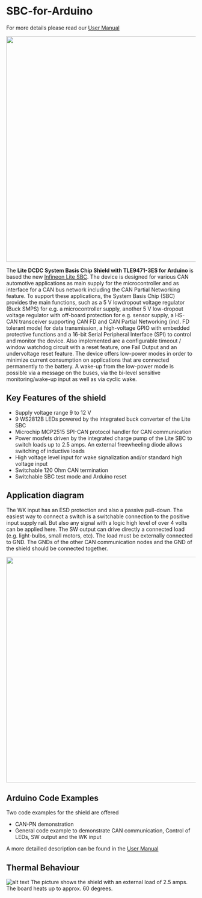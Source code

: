 # SBC-for-Arduino
For more details please read our [User Manual](https://github.com/Infineon/SBC-for-Arduino/raw/master/LiteSBC_Arduino_Shield_UserManual.pdf)

<img src="https://github.com/Infineon/SBC-for-Arduino/blob/master/ReadMe%20Documents/Shield_top-view.jpg?raw=true" width=600>

The **Lite DCDC System Basis Chip Shield with TLE9471-3ES for Arduino** is based the new [Infineon Lite SBC](https://www.infineon.com/cms/de/product/automotive-system-ic/system-basis-chips-sbc/lite-sbc-family/).
The device is designed for various CAN automotive applications as main supply for the microcontroller and as interface for a CAN bus network including the CAN Partial Networking feature. 
To support these applications, the System Basis Chip (SBC) provides the main functions, such as a 5 V lowdropout voltage regulator (Buck SMPS) for e.g. a microcontroller supply, 
another 5 V low-dropout voltage regulator with off-board protection for e.g. sensor supply, a HS-CAN transceiver supporting CAN FD and CAN Partial Networking 
(incl. FD tolerant mode) for data transmission, a high-voltage GPIO with embedded protective functions and a 16-bit Serial Peripheral Interface (SPI) to control and monitor the device. 
Also implemented are a configurable timeout / window watchdog circuit with a reset feature, one Fail Output and an undervoltage reset feature. 
The device offers low-power modes in order to minimize current consumption on applications that are connected permanently to the battery. 
A wake-up from the low-power mode is possible via a message on the buses, via the bi-level sensitive monitoring/wake-up input as well as via cyclic wake.

## Key Features of the shield
* Supply voltage range 9 to 12 V
* 9 WS2812B LEDs powered by the integrated buck converter of the Lite SBC
* Microchip MCP2515 SPI-CAN protocol handler for CAN communication
* Power mosfets driven by the integrated charge pump of the Lite SBC to switch loads up to 2.5 amps. An external freewheeling diode allows switching of inductive loads
* High voltage level input for wake signalization and/or standard high voltage input
* Switchable 120 Ohm CAN termination
* Switchable SBC test mode and Arduino reset

## Application diagram
The WK input has an ESD protection and also a passive pull-down. The easiest way to connect a switch is a switchable connection to the positive input supply rail. But also any signal with a logic high level of over 4 volts can be applied here. 
The SW output can drive directly a connected load (e.g. light-bulbs, small motors, etc). The load must be externally connected to GND. The GNDs of the other CAN communication nodes and the GND of the shield should be connected together.

<img src="https://github.com/Infineon/SBC-for-Arduino/blob/master/ReadMe%20Documents/overview.png?raw=true" width=600>

## Arduino Code Examples
Two code examples for the shield are offered
* CAN-PN demonstration
* General code example to demonstrate CAN communication, Control of LEDs, SW output and the WK input

A more detailled description can be found in the [User Manual](https://github.com/Infineon/SBC-for-Arduino/raw/master/LiteSBC_Arduino_Shield_UserManual.pdf)

## Thermal Behaviour
![alt text](https://github.com/Infineon/SBC-for-Arduino/blob/master/ReadMe%20Documents/thermal_2_5_amps.jpg?raw=true "Thermal Behaviour Switched Power 2.5 Amps")
The picture shows the shield with an external load of 2.5 amps. The board heats up to approx. 60 degrees.
